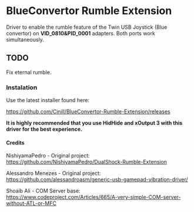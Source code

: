 # BlueConvertor Rumble Extension

Driver to enable the rumble feature of the Twin USB Joystick (Blue convertor) on **VID_0810&PID_0001** adapters. 
Both ports work simultaneously.

## TODO
Fix eternal rumble.

### Instalation
Use the latest installer found here:

https://github.com/Cinill/BlueConvertor-Rumble-Extension/releases

**It is highly recommended that you use HidHide and xOutput 3 with this driver for the best experience.**

#### Credits

NishiyamaPedro  - Original project: https://github.com/NishiyamaPedro/DualShock-Rumble-Extension

Alessandro Menezes - Original project: https://github.com/alessandroasm/generic-usb-gamepad-vibration-driver/

Shoaib Ali - COM Server base: https://www.codeproject.com/Articles/665/A-very-simple-COM-server-without-ATL-or-MFC
